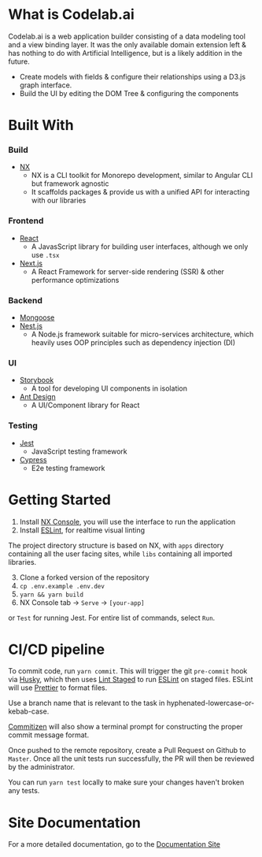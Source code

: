 # What is Codelab.ai

Codelab.ai is a web application builder consisting of a data modeling tool and a view binding layer. It was the only available domain extension left & has nothing to do with Artificial Intelligence, but is a likely addition in the future.

- Create models with fields & configure their relationships using a D3.js graph interface.
- Build the UI by editing the DOM Tree & configuring the components

# Built With

### Build

- [NX](https://nx.dev/react)
  - NX is a CLI toolkit for Monorepo development, similar to Angular CLI but framework agnostic
  - It scaffolds packages & provide us with a unified API for interacting with our libraries

### Frontend

- [React](https://reactjs.org)
  - A JavasScript library for building user interfaces, although we only use `.tsx`
- [Next.js](https://nextjs.org)
  - A React Framework for server-side rendering (SSR) & other performance optimizations

### Backend

- [Mongoose]()
- [Nest.js](https://nestjs.com)
  - A Node.js framework suitable for micro-services architecture, which heavily uses OOP principles such as dependency injection (DI)

### UI

- [Storybook](https://storybook.js.org)
  - A tool for developing UI components in isolation
- [Ant Design](https://ant.design)
  - A UI/Component library for React

### Testing

- [Jest](https://jestjs.io)
  - JavaScript testing framework
- [Cypress](https://www.cypress.io)
  - E2e testing framework

# Getting Started

1. Install [NX Console](https://marketplace.visualstudio.com/items?itemName=nrwl.angular-console), you will use the interface to run the application
2. Install [ESLint](https://marketplace.visualstudio.com/items?itemName=dbaeumer.vscode-eslint), for realtime visual linting

The project directory structure is based on NX, with `apps` directory containing all the user facing sites, while `libs` containing all imported libraries.

3. Clone a forked version of the repository
4. `cp .env.example .env.dev`
5. `yarn && yarn build`
6. NX Console tab -> `Serve` -> `[your-app]`

or `Test` for running Jest. For entire list of commands, select `Run`.

# CI/CD pipeline

To commit code, run `yarn commit`. This will trigger the git `pre-commit` hook via [Husky](https://github.com/typicode/husky), which then uses [Lint Staged](https://github.com/okonet/lint-staged) to run [ESLint](https://github.com/eslint/eslint) on staged files. ESLint will use [Prettier](https://github.com/prettier/prettier) to format files.

Use a branch name that is relevant to the task in hyphenated-lowercase-or-kebab-case.

[Commitizen](https://github.com/commitizen/cz-cli) will also show a terminal prompt for constructing the proper commit message format.

Once pushed to the remote repository, create a Pull Request on Github to `Master`. Once all the unit tests run successfully, the PR will then be reviewed by the administrator.

You can run `yarn test` locally to make sure your changes haven't broken any tests.

# Site Documentation

For a more detailed documentation, go to the [Documentation Site](https://docs.codelab.ai)
